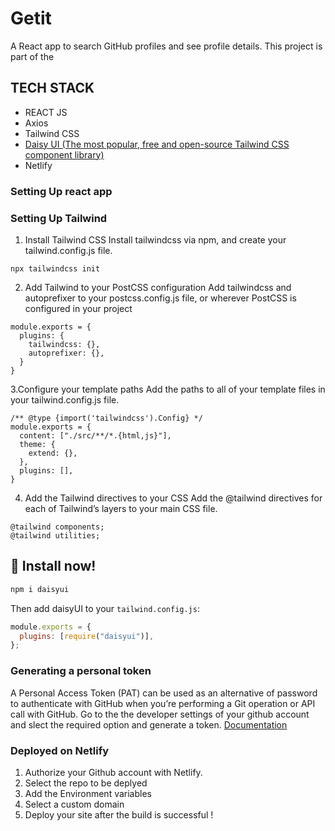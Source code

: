 # Getit
A React app to search GitHub profiles and see profile details. This project is part of the 

## TECH STACK
- REACT JS
- Axios
- Tailwind CSS
- [Daisy UI (The most popular, free and open-source Tailwind CSS component library)](daisyui.com)
- Netlify


### Setting Up react app

### Setting Up Tailwind
1. Install Tailwind CSS
Install tailwindcss via npm, and create your tailwind.config.js file.

```npm install -D tailwindcss postcss autoprefixer
npx tailwindcss init
```

2. Add Tailwind to your PostCSS configuration
Add tailwindcss and autoprefixer to your postcss.config.js file, or wherever PostCSS is configured in your project
```
module.exports = {
  plugins: {
    tailwindcss: {},
    autoprefixer: {},
  }
}
```
3.Configure your template paths
Add the paths to all of your template files in your tailwind.config.js file.
```
/** @type {import('tailwindcss').Config} */
module.exports = {
  content: ["./src/**/*.{html,js}"],
  theme: {
    extend: {},
  },
  plugins: [],
}
```

4. Add the Tailwind directives to your CSS
Add the @tailwind directives for each of Tailwind’s layers to your main CSS file.
```@tailwind base;
@tailwind components;
@tailwind utilities;
```

## 📀 Install now!

```bash
npm i daisyui
```

Then add daisyUI to your `tailwind.config.js`:  


```js
module.exports = {
  plugins: [require("daisyui")],
};
```

### Generating a personal token
A Personal Access Token (PAT) can be used as an alternative of password to authenticate with GitHub when you’re performing a Git operation or API call with GitHub.
Go to the the developer settings of your github account and slect the required option and generate a token.
[Documentation](https://cloudaffaire.com/how-to-create-personal-access-token-in-github/)

### Deployed on Netlify
1. Authorize your Github account with Netlify.
2. Select the repo to be deplyed
3. Add the Environment variables 
4. Select a custom domain
5. Deploy your site after the build is successful !

